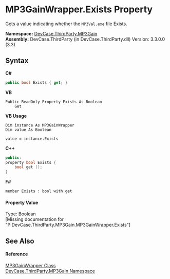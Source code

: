 # MP3GainWrapper.Exists Property 
 

Gets a value indicating whether the `MP3Val.exe` file Exists.

**Namespace:**&nbsp;<a href="N_DevCase_ThirdParty_MP3Gain">DevCase.ThirdParty.MP3Gain</a><br />**Assembly:**&nbsp;DevCase.ThirdParty (in DevCase.ThirdParty.dll) Version: 3.3.0.0 (3.3)

## Syntax

**C#**<br />
``` C#
public bool Exists { get; }
```

**VB**<br />
``` VB
Public ReadOnly Property Exists As Boolean
	Get
```

**VB Usage**<br />
``` VB Usage
Dim instance As MP3GainWrapper
Dim value As Boolean

value = instance.Exists

```

**C++**<br />
``` C++
public:
property bool Exists {
	bool get ();
}
```

**F#**<br />
``` F#
member Exists : bool with get

```


#### Property Value
Type: Boolean<br />\[Missing <value> documentation for "P:DevCase.ThirdParty.MP3Gain.MP3GainWrapper.Exists"\]

## See Also


#### Reference
<a href="T_DevCase_ThirdParty_MP3Gain_MP3GainWrapper">MP3GainWrapper Class</a><br /><a href="N_DevCase_ThirdParty_MP3Gain">DevCase.ThirdParty.MP3Gain Namespace</a><br />